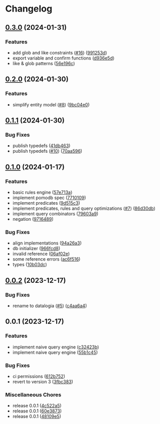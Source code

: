 # Changelog

## [0.3.0](https://github.com/Gozala/datalogia/compare/v0.2.0...v0.3.0) (2024-01-31)


### Features

* add glob and like constraints ([#16](https://github.com/Gozala/datalogia/issues/16)) ([991253d](https://github.com/Gozala/datalogia/commit/991253d5a3065a36bbc4967b0d19b2b32ba8e66b))
* export variable and confirm functions ([d936e5d](https://github.com/Gozala/datalogia/commit/d936e5da7b91b81f867e379302823985f71b8568))
* like & glob patterns ([56e196c](https://github.com/Gozala/datalogia/commit/56e196cf118d8a3d713dffceb72dcb9a509f157e))

## [0.2.0](https://github.com/Gozala/datalogia/compare/v0.1.1...v0.2.0) (2024-01-30)


### Features

* simplify entity model ([#8](https://github.com/Gozala/datalogia/issues/8)) ([9bc04e0](https://github.com/Gozala/datalogia/commit/9bc04e06e0887c9648ec00907d212b39ba745f9d))

## [0.1.1](https://github.com/Gozala/datalogia/compare/v0.1.0...v0.1.1) (2024-01-30)


### Bug Fixes

* publish typedefs ([41db463](https://github.com/Gozala/datalogia/commit/41db463205c43851a4ba716b685d0c8738205981))
* publish typedefs ([#10](https://github.com/Gozala/datalogia/issues/10)) ([70aa596](https://github.com/Gozala/datalogia/commit/70aa5966b2aaee3ae3bde69bd357b8a9850af93d))

## [0.1.0](https://github.com/Gozala/datalogia/compare/v0.0.2...v0.1.0) (2024-01-17)


### Features

* basic rules engine ([57e713a](https://github.com/Gozala/datalogia/commit/57e713addf2a2eca6601c181b4269a838791917b))
* implement pomodb spec ([7710109](https://github.com/Gozala/datalogia/commit/77101096dcf03153c1ad80acdfbb265eaec5f4a3))
* implement predicates ([9d515c3](https://github.com/Gozala/datalogia/commit/9d515c3cddfcd96e4c0c9f9906dc3111915aec11))
* implement predicates, rules and query optimizations ([#7](https://github.com/Gozala/datalogia/issues/7)) ([86d30db](https://github.com/Gozala/datalogia/commit/86d30dbf30ea2930af13a901d7e454c77dd30274))
* implement query combinators ([79603a9](https://github.com/Gozala/datalogia/commit/79603a9dac3afe90e5da4b7ed27c6d660fa0a281))
* negation ([9716489](https://github.com/Gozala/datalogia/commit/9716489152c5e705cba5224a5b2db1c876242c60))


### Bug Fixes

* align implementations ([94a26a3](https://github.com/Gozala/datalogia/commit/94a26a32b0fb2cbadd1c6e5f3e146b2863612c94))
* db initializer ([966fcd8](https://github.com/Gozala/datalogia/commit/966fcd8c6eb7ab5a1520bdbcff81accee58967ef))
* invalid reference ([06af02e](https://github.com/Gozala/datalogia/commit/06af02e194242b65eb6a2fdb0676bca48151e837))
* some reference errors ([ac6f516](https://github.com/Gozala/datalogia/commit/ac6f51620cf6897302ac9566af1256080e60169f))
* types ([10b03dc](https://github.com/Gozala/datalogia/commit/10b03dc40ccdf2db5e289a50ad56116c07b1204c))

## [0.0.2](https://github.com/Gozala/deductive/compare/v0.0.1...v0.0.2) (2023-12-17)


### Bug Fixes

* rename to datalogia ([#5](https://github.com/Gozala/deductive/issues/5)) ([c4aa6a4](https://github.com/Gozala/deductive/commit/c4aa6a4744e58c8eaabf09286b459ae5f7751471))

## 0.0.1 (2023-12-17)


### Features

* implement naive query engine ([c32423b](https://github.com/Gozala/deductive/commit/c32423bc42668de95398f20726d706720671b627))
* implement naive query engine ([55b1c45](https://github.com/Gozala/deductive/commit/55b1c456b175143cfb7982ff9fa71d9e7d7c7cde))


### Bug Fixes

* ci permissions ([612b752](https://github.com/Gozala/deductive/commit/612b7527c5389d894e5ff6ef929e838010a37dd9))
* revert to version 3 ([3fbc383](https://github.com/Gozala/deductive/commit/3fbc3834e55e584b49cbd808e9bd7c444dceb929))


### Miscellaneous Chores

* release 0.0.1 ([4c522a5](https://github.com/Gozala/deductive/commit/4c522a5ef2e39aec330aab90ed0f50a50f6ad34d))
* release 0.0.1 ([60e3873](https://github.com/Gozala/deductive/commit/60e38731332e3142e36438c3cdf5d031a570b8f2))
* release 0.0.1 ([48109e5](https://github.com/Gozala/deductive/commit/48109e530570508f6e90956bfe49486e072b47d3))
